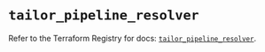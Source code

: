 # `tailor_pipeline_resolver`

Refer to the Terraform Registry for docs: [`tailor_pipeline_resolver`](https://registry.terraform.io/providers/tailor-platform/tailor/0.0.25/docs/resources/pipeline_resolver).
